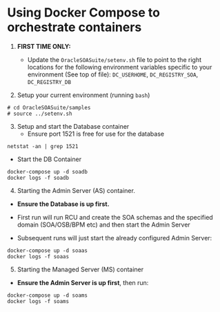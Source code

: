 # Using Docker Compose to orchestrate containers

1. **FIRST TIME ONLY:**
   - Update the `OracleSOASuite/setenv.sh` file to point
     to the right locations for the following environment variables specific to your environment (See top of file):
     `DC_USERHOME`, `DC_REGISTRY_SOA`, `DC_REGISTRY_DB`    

2. Setup your current environment (running `bash`)
```
# cd OracleSOASuite/samples
# source ../setenv.sh
```

3. Setup and start the Database container
   - Ensure port 1521 is free for use for the database
```
netstat -an | grep 1521
```
   - Start the DB Container
```
docker-compose up -d soadb
docker logs -f soadb
```

4. Starting the Admin Server (AS) container.

  - **Ensure the Database is up first.**

  - First run will run RCU and create the SOA schemas and the specified domain
    (SOA/OSB/BPM etc) and then start the Admin Server

  - Subsequent runs will just start the already configured Admin Server:
```
docker-compose up -d soaas
docker logs -f soaas
```

5.  Starting the Managed Server (MS) container

   - **Ensure the Admin Server is up first**, then run:
```
docker-compose up -d soams
docker logs -f soams
```
